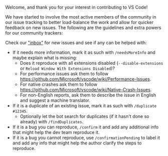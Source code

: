 Welcome, and thank you for your interest in contributing to VS Code!

We have started to involve the most active members of the community in our issue tracking to better load-balance the work and allow for quicker feedback on new issues. The following are the guidelines and extra powers for our community trackers:

Check our ["inbox"](https://github.com/Microsoft/vscode/issues?utf8=%E2%9C%93&q=is%3Aopen%20no%3Aassignee%20-label%3Afeature-request%20-label%3Atestplan-item%20-label%3Aplan-item%20-label%3Aextension-candidate) for new issues and see if any can be helped with:
- If it needs more information, mark it as such with `/needsMoreInfo` and maybe explain what is missing:
  - Does it reproduce with all extensions disabled (`--disable-extensions` or `Reload Window With Extensions Disabled`)?
  - For performance issues ask them to follow https://github.com/Microsoft/vscode/wiki/Performance-Issues.
  - For native crashes ask them to follow https://github.com/Microsoft/vscode/wiki/Native-Crash-Issues.
  - For non-English reports, ask them to describe the issue in English and suggest a machine translator.
- If it is a duplicate of an existing issue, mark it as such with `/duplicate #12345`.
  - Optionally let the bot search for duplicates (if it hasn't done so already) with `/findDuplicates`.
- If it is a bug you can reproduce, `/confirm` it and add any additional info that might help the dev team reproduce it.
- If it is a bug you cannot reproduce, use `/confirmationPending` to label it and add any info that might help the author clarify the steps to reproduce.